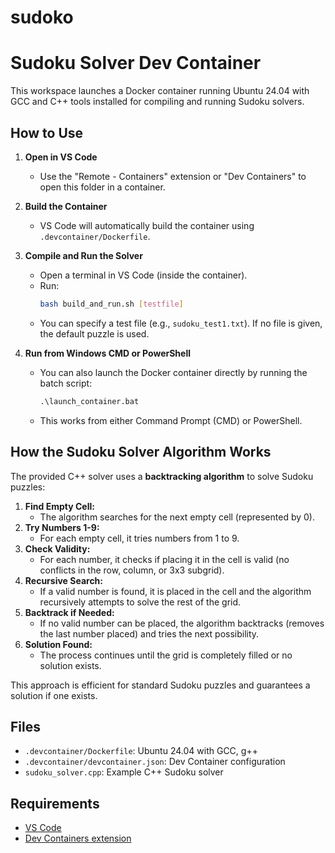 # sudoko

# Sudoku Solver Dev Container

This workspace launches a Docker container running Ubuntu 24.04 with GCC and C++ tools installed for compiling and running Sudoku solvers.

## How to Use

1. **Open in VS Code**
   - Use the "Remote - Containers" extension or "Dev Containers" to open this folder in a container.

2. **Build the Container**
   - VS Code will automatically build the container using `.devcontainer/Dockerfile`.

3. **Compile and Run the Solver**
   - Open a terminal in VS Code (inside the container).
   - Run:
     ```sh
     bash build_and_run.sh [testfile]
     ```
   - You can specify a test file (e.g., `sudoku_test1.txt`). If no file is given, the default puzzle is used.

4. **Run from Windows CMD or PowerShell**
   - You can also launch the Docker container directly by running the batch script:
     ```bat
     .\launch_container.bat
     ```
   - This works from either Command Prompt (CMD) or PowerShell.

## How the Sudoku Solver Algorithm Works

The provided C++ solver uses a **backtracking algorithm** to solve Sudoku puzzles:

1. **Find Empty Cell:**
   - The algorithm searches for the next empty cell (represented by 0).
2. **Try Numbers 1-9:**
   - For each empty cell, it tries numbers from 1 to 9.
3. **Check Validity:**
   - For each number, it checks if placing it in the cell is valid (no conflicts in the row, column, or 3x3 subgrid).
4. **Recursive Search:**
   - If a valid number is found, it is placed in the cell and the algorithm recursively attempts to solve the rest of the grid.
5. **Backtrack if Needed:**
   - If no valid number can be placed, the algorithm backtracks (removes the last number placed) and tries the next possibility.
6. **Solution Found:**
   - The process continues until the grid is completely filled or no solution exists.

This approach is efficient for standard Sudoku puzzles and guarantees a solution if one exists.

## Files
- `.devcontainer/Dockerfile`: Ubuntu 24.04 with GCC, g++
- `.devcontainer/devcontainer.json`: Dev Container configuration
- `sudoku_solver.cpp`: Example C++ Sudoku solver

## Requirements
- [VS Code](https://code.visualstudio.com/)
- [Dev Containers extension](https://marketplace.visualstudio.com/items?itemName=ms-vscode-remote.remote-containers)

